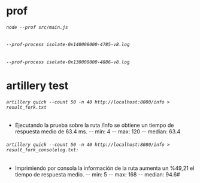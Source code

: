 # prof

###### `node --prof src/main.js`
###### `--prof-process isolate-0x140008000-4785-v8.log` 
###### `--prof-process isolate-0x130008000-4886-v8.log`

# artillery test

###### `artillery quick --count 50 -n 40 http://localhost:8080/info > result_fork.txt`

- Ejecutando la prueba sobre la ruta /info se obtiene un tiempo de respuesta medio de 63.4 ms.
--  min: 4
--  max: 120
--  median: 63.4

###### `artillery quick --count 50 -n 40 http://localhost:8080/info > result_fork_consolelog.txt:`

- Imprimiendo por consola la información de la ruta aumenta un %49,21 el tiempo de respuesta medio.
--  min: 5
--  max: 168
--  median: 94.6#
